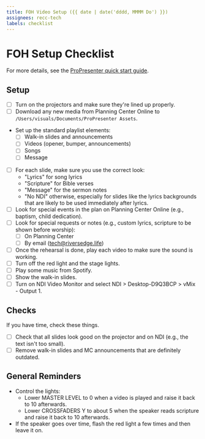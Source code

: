 ```yaml
---
title: FOH Video Setup ({{ date | date('dddd, MMMM Do') }})
assignees: recc-tech
labels: checklist
---
```


# FOH Setup Checklist

For more details, see the [ProPresenter quick start guide](https://github.com/recc-tech/tech/wiki/ProPresenter-Quick-Start-Guide).

## Setup

- [ ] Turn on the projectors and make sure they're lined up properly.
- [ ] Download any new media from Planning Center Online to `/Users/visuals/Documents/ProPresenter Assets`.
- Set up the standard playlist elements:
    - [ ] Walk-in slides and announcements
    - [ ] Videos (opener, bumper, announcements)
    - [ ] Songs
    - [ ] Message
- [ ] For each slide, make sure you use the correct look:
    - "Lyrics" for song lyrics
    - "Scripture" for Bible verses
    - "Message" for the sermon notes
    - "No NDI" otherwise, especially for slides like the lyrics backgrounds that are likely to be used immediately after lyrics.
- [ ] Look for special events in the plan on Planning Center Online (e.g., baptism, child dedication).
- [ ] Look for special requests or notes (e.g., custom lyrics, scripture to be shown before worship):
    - [ ] On Planning Center
    - [ ] By email (tech@riversedge.life)
- [ ] Once the rehearsal is done, play each video to make sure the sound is working.
- [ ] Turn off the red light and the stage lights.
- [ ] Play some music from Spotify.
- [ ] Show the walk-in slides.
- [ ] Turn on NDI Video Monitor and select NDI > Desktop-D9Q3BCP > vMix - Output 1.

## Checks

If you have time, check these things.

- [ ] Check that all slides look good on the projector and on NDI (e.g., the text isn't too small).
- [ ] Remove walk-in slides and MC announcements that are definitely outdated.

## General Reminders

- Control the lights:
    - Lower MASTER LEVEL to 0 when a video is played and raise it back to 10 afterwards.
    - Lower CROSSFADERS Y to about 5 when the speaker reads scripture and raise it back to 10 afterwards.
- If the speaker goes over time, flash the red light a few times and then leave it on.
